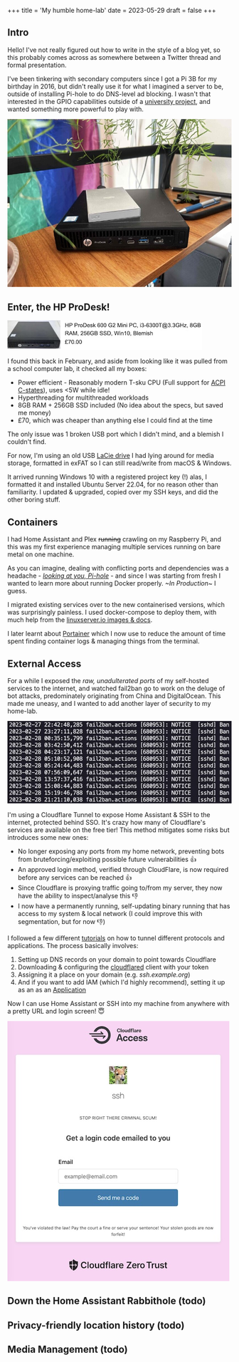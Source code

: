 +++
title = 'My humble home-lab'
date = 2023-05-29
draft = false
+++

## Intro

Hello! I've not really figured out how to write in the style of a blog yet, so this probably comes across as somewhere between a Twitter thread and formal presentation. 

I've been tinkering with secondary computers since I got a Pi 3B for my birthday in 2016, but didn't really use it for what I imagined a server to be, outside of installing Pi-hole to do DNS-level ad blocking. I wasn't that interested in the GPIO capabilities outside of a [university project](https://www.youtube.com/watch?v=J1y6sschMHc), and wanted something more powerful to play with.

![](static/images/homelab/pc.jpg)

## Enter, the HP ProDesk!

![](static/images/homelab/hp.jpg)

I found this back in February, and aside from looking like it was pulled from a school computer lab, it checked all my boxes:

- Power efficient - Reasonably modern T-sku CPU (Full support for [ACPI C-states](https://metebalci.com/blog/a-minimum-complete-tutorial-of-cpu-power-management-c-states-and-p-states/)), uses <5W while idle!
- Hyperthreading for multithreaded workloads
- 8GB RAM + 256GB SSD included (No idea about the specs, but saved me money)
- £70, which was cheaper than anything else I could find at the time

The only issue was 1 broken USB port which I didn't mind, and a blemish I couldn't find.

For now, I'm using an old USB [LaCie drive](https://www.apple.com/uk/shop/product/HKVD2ZM/A/lacie-1tb-rugged-usb-c-portable-drive) I had lying around for media storage, formatted in exFAT so I can still read/write from macOS & Windows.

It arrived running Windows 10 with a registered project key (!) alas, I formatted it and installed Ubuntu Server 22.04, for no reason other than familiarity. I updated & upgraded, copied over my SSH keys, and did the other boring stuff.

## Containers
I had Home Assistant and Plex ~~running~~ crawling on my Raspberry Pi, and this was my first experience managing multiple services running on bare metal on one machine. 

As you can imagine, dealing with conflicting ports and dependencies was a headache - [*looking at you, Pi-hole*](https://github.com/pi-hole/pi-hole/issues/1785) - and since I was starting from fresh I wanted to learn more about running Docker properly.  *~In Production~* I guess.

I migrated existing services over to the new containerised versions, which was surprisingly painless. I used docker-compose to deploy them, with much help from the [linuxserver.io images & docs](https://linuxserver.io). 

I later learnt about [Portainer](https://portainer.io) which I now use to reduce the amount of time spent finding container logs & managing things from the terminal.

## External Access

For a while I exposed the *raw, unadulterated ports* of my self-hosted services to the internet, and watched fail2ban go to work on the deluge of bot attacks, predominately originating from China and DigitalOcean. This made me uneasy, and I wanted to add another layer of security to my home-lab.

![](static/images/homelab/fail2banlogs.jpg)

I'm using a Cloudflare Tunnel to expose Home Assistant & SSH to the internet, protected behind SSO. It's crazy how many of Cloudflare's services are available on the free tier! This method mitigates some risks but introduces some new ones:

- No longer exposing any ports from my home network, preventing bots from bruteforcing/exploiting possible future vulnerabilities 👍
- An approved login method, verified through CloudFlare, is now required before any services can be reached 👍
- Since Cloudflare is proxying traffic going to/from my server, they now have the ability to inspect/analyse this 👎
- I now have a permanently running, self-updating binary running that has access to my system & local network (I could improve this with segmentation, but for now 👎)

I followed a few different [tutorials](https://developers.cloudflare.com/cloudflare-one/connections/connect-apps/use-cases/ssh/#connect-to-ssh-server-with-cloudflared-access) on how to tunnel different protocols and applications. The process basically involves:

1. Setting up DNS records on your domain to point towards Cloudflare
2. Downloading & configuring the [cloudflared](https://github.com/cloudflare/cloudflared) client with your token
3. Assigning it a place on your domain (e.g. *ssh.example.org*) 
4. And if you want to add IAM (which I'd highly recommend), setting it up as an as an [Application](https://developers.cloudflare.com/cloudflare-one/applications/configure-apps/self-hosted-apps/)

Now I can use Home Assistant or SSH into my machine from anywhere with a pretty URL and login screen! 😇

![](static/images/homelab/cfzero.jpg)

## Down the Home Assistant Rabbithole (todo)
## Privacy-friendly location history (todo)
## Media Management (todo)

